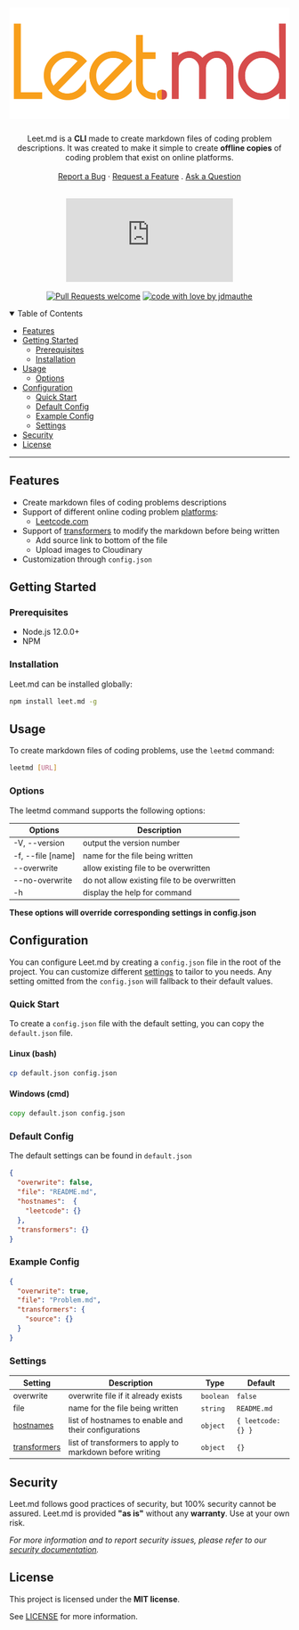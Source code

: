 <h1 align="center">
  <a href="https://github.com/jdmauthe/leet.md">
    <!-- Please provide path to your logo here -->
    <img src="assets/images/logo.png" alt="Logo" height="200">
  </a>
</h1>

<div align="center">
Leet.md is a <b>CLI</b> made to create markdown files of coding problem descriptions. It was created to make it simple to create <b>offline copies</b> of coding problem
that exist on online platforms.
  <br />
  <br />
  <a href="https://github.com/jdmauthe/leet.md/issues/new?assignees=&labels=bug&template=01_BUG_REPORT.md&title=bug%3A+">Report a Bug</a>
  ·
  <a href="https://github.com/jdmauthe/leet.md/issues/new?assignees=&labels=enhancement&template=02_FEATURE_REQUEST.md&title=feat%3A+">Request a Feature</a>
  .
  <a href="https://github.com/jdmauthe/leet.md/issues/new?assignees=&labels=question&template=04_SUPPORT_QUESTION.md&title=support%3A+">Ask a Question</a>
</div>

<div align="center">
<br />

[![Project license](https://img.shields.io/github/license/jdmauthe/leet.md?style=flat-square)](LICENSE)

[![Pull Requests welcome](https://img.shields.io/badge/PRs-welcome-ff69b4.svg?style=flat-square)](https://github.com/jdmauthe/leet.md/issues?q=is%3Aissue+is%3Aopen+label%3A%22help+wanted%22)
[![code with love by jdmauthe](https://img.shields.io/badge/%3C%2F%3E%20with%20%E2%99%A5%20by-jdmauthe-ff1414.svg?style=flat-square)](https://github.com/jdmauthe)

</div>

<details open="open">
<summary>Table of Contents</summary>

- [Features](#features)
- [Getting Started](#getting-started)
  - [Prerequisites](#prerequisites)
  - [Installation](#installation)
- [Usage](#usage)
  - [Options](#options)
- [Configuration](#configuration)
  - [Quick Start](#quick-start)
  - [Default Config](#default-config)
  - [Example Config](#example-config)
  - [Settings](#settings)
- [Security](#security)
- [License](#license)

</details>

---

## Features

- Create markdown files of coding problems descriptions
- Support of different online coding problem [platforms](src/hostnames/HOSTNAMES.md):
  - [Leetcode.com](https://leetcode.com/)
- Support of [transformers](src/transformers/TRANSFORMERS.md) to modify the markdown before being written
  - Add source link to bottom of the file
  - Upload images to Cloudinary
- Customization through `config.json`

## Getting Started

### Prerequisites

- Node.js 12.0.0+
- NPM

### Installation

Leet.md can be installed globally:
```bash
npm install leet.md -g
```

## Usage

To create markdown files of coding problems, use the `leetmd` command:
```bash
leetmd [URL]
```

### Options

The leetmd command supports the following options:

| Options | Description |
|------|-------------|
| -V, --version | output the version number |
| -f, --file \[name\] | name for the file being written |
| --overwrite | allow existing file to be overwritten |
| --no-overwrite | do not allow existing file to be overwritten |
| -h | display the help for command |

**These options will override corresponding settings in config.json**
## Configuration

You can configure Leet.md by creating a `config.json` file in the root of the project. You can
customize different [settings](#settings) to tailor to you needs. Any setting omitted from the `config.json` will
fallback to their default values.

### Quick Start

To create a `config.json` file with the default setting, you can copy the `default.json` file.

#### Linux (bash)
```bash
cp default.json config.json
```

#### Windows (cmd)
```cmd
copy default.json config.json
```

### Default Config

The default settings can be found in `default.json`

```json
{
  "overwrite": false,
  "file": "README.md",
  "hostnames":  {
    "leetcode": {}
  },
  "transformers": {}
}
```

### Example Config

```json
{
  "overwrite": true,
  "file": "Problem.md",
  "transformers": {
    "source": {}
  }
}
```

### Settings

| Setting | Description | Type | Default |
|---------|-------------|------|---------|
| overwrite | overwrite file if it already exists | `boolean` | `false` |
| file | name for the file being written | `string` | `README.md` |
| [hostnames](src/hostnames/HOSTNAMES.md) | list of hostnames to enable and their configurations | `object` | `{ leetcode: {} }` |
| [transformers](src/transformers/TRANSFORMERS.md) | list of transformers to apply to markdown before writing | `object` | `{}` |

## Security

Leet.md follows good practices of security, but 100% security cannot be assured.
Leet.md is provided **"as is"** without any **warranty**. Use at your own risk.

_For more information and to report security issues, please refer to our [security documentation](SECURITY.md)._

## License

This project is licensed under the **MIT license**.

See [LICENSE](LICENSE) for more information.


